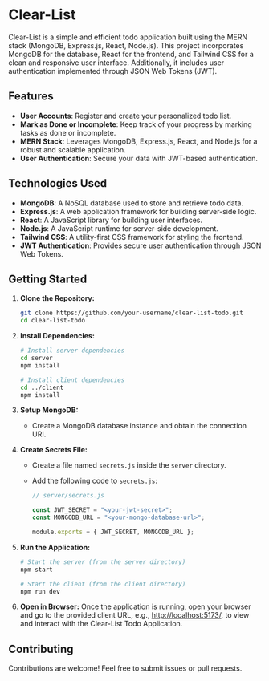 # Clear-List

Clear-List is a simple and efficient todo application built using the MERN stack (MongoDB, Express.js, React, Node.js). This project incorporates MongoDB for the database, React for the frontend, and Tailwind CSS for a clean and responsive user interface. Additionally, it includes user authentication implemented through JSON Web Tokens (JWT).

## Features

-   **User Accounts**: Register and create your personalized todo list.
-   **Mark as Done or Incomplete**: Keep track of your progress by marking tasks as done or incomplete.
-   **MERN Stack**: Leverages MongoDB, Express.js, React, and Node.js for a robust and scalable application.
-   **User Authentication**: Secure your data with JWT-based authentication.

## Technologies Used

-   **MongoDB**: A NoSQL database used to store and retrieve todo data.
-   **Express.js**: A web application framework for building server-side logic.
-   **React**: A JavaScript library for building user interfaces.
-   **Node.js**: A JavaScript runtime for server-side development.
-   **Tailwind CSS**: A utility-first CSS framework for styling the frontend.
-   **JWT Authentication**: Provides secure user authentication through JSON Web Tokens.

## Getting Started

1. **Clone the Repository:**

    ```bash
    git clone https://github.com/your-username/clear-list-todo.git
    cd clear-list-todo
    ```

2. **Install Dependencies:**

    ```bash
    # Install server dependencies
    cd server
    npm install

    # Install client dependencies
    cd ../client
    npm install
    ```

3. **Setup MongoDB:**

    - Create a MongoDB database instance and obtain the connection URI.

4. **Create Secrets File:**

    - Create a file named `secrets.js` inside the `server` directory.
    - Add the following code to `secrets.js`:

        ```javascript
        // server/secrets.js

        const JWT_SECRET = "<your-jwt-secret>";
        const MONGODB_URL = "<your-mongo-database-url>";

        module.exports = { JWT_SECRET, MONGODB_URL };
        ```

5. **Run the Application:**

    ```bash
    # Start the server (from the server directory)
    npm start

    # Start the client (from the client directory)
    npm run dev
    ```

6. **Open in Browser:**
   Once the application is running, open your browser and go to the provided client URL, e.g., [http://localhost:5173/](http://localhost:5173/), to view and interact with the Clear-List Todo Application.

## Contributing

Contributions are welcome! Feel free to submit issues or pull requests.
